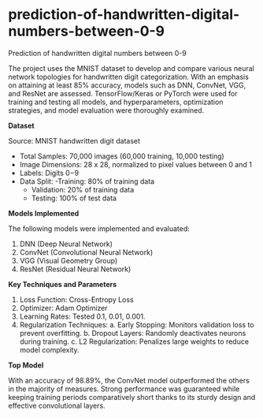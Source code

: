# prediction-of-handwritten-digital-numbers-between-0-9
Prediction of handwritten digital numbers between 0-9

The project uses the MNIST dataset to develop and compare various neural network topologies for handwritten digit categorization. With an emphasis on attaining at least 85% accuracy, models such as DNN, ConvNet, VGG, and ResNet are assessed. TensorFlow/Keras or PyTorch were used for training and testing all models, and hyperparameters, optimization strategies, and model evaluation were thoroughly examined.

**Dataset**

Source: MNIST handwritten digit dataset
- Total Samples: 70,000 images (60,000 training, 10,000 testing)
- Image Dimensions: 28 x 28, normalized to pixel values between 0 and 1
- Labels: Digits 0−9
- Data Split:
  -Training: 80% of training data
  - Validation: 20% of training data
  - Testing: 100% of test data

**Models Implemented**

The following models were implemented and evaluated:
1. DNN (Deep Neural Network)
2. ConvNet (Convolutional Neural Network)
3. VGG (Visual Geometry Group)
4. ResNet (Residual Neural Network)

**Key Techniques and Parameters**

1. Loss Function: Cross-Entropy Loss
2. Optimizer: Adam Optimizer
3. Learning Rates: Tested 0.1, 0.01, 0.001.
4. Regularization Techniques:
   a. Early Stopping: Monitors validation loss to prevent overfitting.
   b. Dropout Layers: Randomly deactivates neurons during training.
   c. L2 Regularization: Penalizes large weights to reduce model complexity.

**Top Model**

With an accuracy of 98.89%, the ConvNet model outperformed the others in the majority of measures. Strong performance was guaranteed while keeping training periods comparatively short thanks to its sturdy design and effective convolutional layers.



